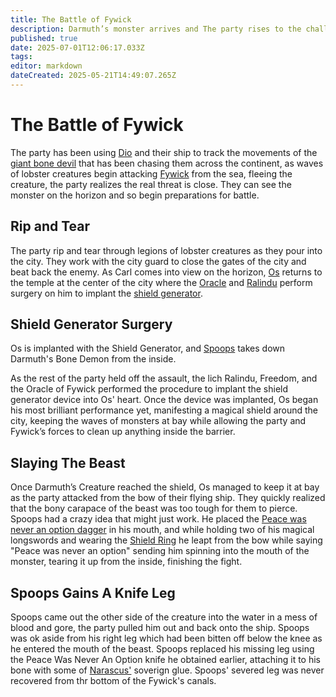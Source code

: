 ```yaml
---
title: The Battle of Fywick
description: Darmuth’s monster arrives and The party rises to the challenge.
published: true
date: 2025-07-01T12:06:17.033Z
tags: 
editor: markdown
dateCreated: 2025-05-21T14:49:07.265Z
---
```


# The Battle of Fywick
The party has been using [Dio](/items/dio) and their ship to track the movements of the [giant bone devil](/characters/carl) that has been chasing them across the continent, as waves of lobster creatures begin attacking [Fywick](/locations/Mardun/Fywick) from the sea, fleeing the creature, the party realizes the real threat is close. They can see the monster on the horizon and so begin preparations for battle.

## Rip and Tear
The party rip and tear through legions of lobster creatures as they pour into the city. They work with the city guard to close the gates of the city and beat back the enemy. As Carl comes into view on the horizon, [Os](/characters/os) returns to the temple at the center of the city where the [Oracle](/characters/oracle-of-fywick) and [Ralindu](/characters/ralindu) perform surgery on him to implant the [shield generator](/items/Shield-Generator).

## Shield Generator Surgery
Os is implanted with the Shield Generator, and [Spoops](/characters/spoops) takes down Darmuth's Bone Demon from the inside. 

As the rest of the party held off the assault, the lich Ralindu, Freedom, and the Oracle of Fywick performed the procedure to implant the shield generator device into Os' heart. Once the device was implanted, Os began his most brilliant performance yet, manifesting a magical shield around the city, keeping the waves of monsters at bay while allowing the party and Fywick’s forces to clean up anything inside the barrier. 

## Slaying The Beast
Once Darmuth’s Creature reached the shield, Os managed to keep it at bay as the party attacked from the bow of their flying ship. They quickly realized that the bony carapace of the beast was too tough for them to pierce. Spoops had a crazy idea that might just work. He placed the [Peace was never an option dagger](/items/Peace-Was-Never-An-Option-Dagger) in his mouth, and while holding two of his magical longswords and wearing the [Shield Ring](/items/Shield-Ring) he leapt from the bow while saying "Peace was never an option" sending him spinning into the mouth of the monster, tearing it up from the inside, finishing the fight. 

## Spoops Gains A Knife Leg
Spoops came out the other side of the creature into the water in a mess of blood and gore, the party pulled him out and back onto the ship. Spoops was ok aside from his right leg which had been bitten off below the knee as he entered the mouth of the beast. Spoops replaced his missing leg using the Peace Was Never An Option knife he obtained earlier, attaching it to his bone with some of [Narascus'](/characters/Narascus) soverign glue. Spoops' severed leg was never recovered from thr bottom of the Fywick's canals.
